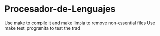 # Procesador-de-Lenguajes

Use make to compile it and make limpia to remove non-essential files
Use make test_programita to test the trad
